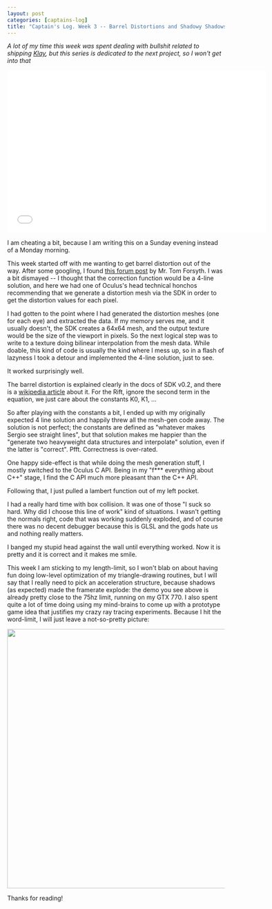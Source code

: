 ```yaml
---
layout: post
categories: [captains-log]
title: "Captain's Log. Week 3 -- Barrel Distortions and Shadowy Shadows"
---
```


*A lot of my time this week was spent dealing with bullshit related to shipping [Klay](/klay), but this series is dedicated to the next project, so I won't get into that*

<iframe src="//player.vimeo.com/video/100070512" width="600" height="376" frameborder="0" webkitallowfullscreen mozallowfullscreen allowfullscreen></iframe> <p>

I am cheating a bit, because I am writing this on a Sunday evening instead of a Monday morning.

This week started off with me wanting to get barrel distortion out of the way. After some googling, I found [this forum post](https://developer.oculusvr.com/forums/viewtopic.php?f=20&t=9511#p122386) by Mr. Tom Forsyth. I was a bit dismayed -- I thought that the correction function would be a 4-line solution, and here we had one of Oculus's head technical honchos recommending that we generate a distortion mesh via the SDK in order to get the distortion values for each pixel.

I had gotten to the point where I had generated the distortion meshes (one for each eye) and extracted the data. If my memory serves me, and it usually doesn't, the SDK creates a 64x64 mesh, and the output texture would be the size of the viewport in pixels. So the next logical step was to write to a texture doing bilinear interpolation from the mesh data. While doable, this kind of code is usually the kind where I mess up, so in a flash of lazyness I took a detour and implemented the 4-line solution, just to see.

It worked surprisingly well.

The barrel distortion is explained clearly in the docs of SDK v0.2, and there is a [wikipedia article](http://en.wikipedia.org/wiki/Barrel_distortion#Software_correction) about it. For the Rift, ignore the second term in the equation, we just care about the constants K0, K1, ...

So after playing with the constants a bit, I ended up with my originally expected 4 line solution and happily threw all the mesh-gen code away. The solution is not perfect; the constants are defined as "whatever makes Sergio see straight lines", but that solution makes me happier than the "generate two heavyweight data structures and interpolate" solution, even if the latter is "correct". Pfft. Correctness is over-rated.

One happy side-effect is that while doing the mesh generation stuff, I mostly switched to the Oculus C API. Being in my "f\*\*\* everything about C++" stage, I find the C API much more pleasant than the C++ API.

Following that, I just pulled a lambert function out of my left pocket.

I had a really hard time with box collision. It was one of those "I suck so hard. Why did I choose this line of work" kind of situations. I wasn't getting the normals right, code that was working suddenly exploded, and of course there was no decent debugger because this is GLSL and the gods hate us and nothing really matters.

I banged my stupid head against the wall until everything worked. Now it is pretty and it is correct and it makes me smile.

This week I am sticking to my length-limit, so I won't blab on about having fun doing low-level optimization of my triangle-drawing routines, but I will say that I really need to pick an acceleration structure, because shadows (as expected) made the framerate explode: the demo you see above is already pretty close to the 75hz limit, running on my GTX 770. I also spent quite a lot of time doing using my mind-brains to come up with a prototype game idea that justifies my crazy ray tracing experiments. Because I hit the word-limit, I will just leave a not-so-pretty picture:

<img src="/img/c_log_3_1.png" style="width: 600px;"/>

Thanks for reading!

